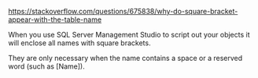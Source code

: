 
https://stackoverflow.com/questions/675838/why-do-square-bracket-appear-with-the-table-name

When you use SQL Server Management Studio to script out your objects it will enclose all names with square brackets.

They are only necessary when the name contains a space or a reserved word (such as [Name]).